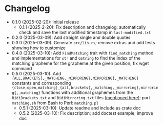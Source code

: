 # Changelog

* 0.1.0 (2025-02-20): Initial release
    * 0.1.1 (2025-2-20): Fix description and changelog; automatically check and save the last modified timestamp in `last-modified.txt`
* 0.2.0 (2025-03-09): Add straight single and double quotes
* 0.3.0 (2025-03-09): Generate `src/lib.rs`; remove extras and add tests showing how to customize
* 0.4.0 (2025-03-10): Add `FindMatching` trait with `find_matching` method and implementations for `str` and `GString` to find the index of the matching grapheme for the grapheme at the given position; fix wget command
* 0.5.0 (2025-03-10): Add `{ALL,BRACKETS{,_MATCHING,_MIRRORING},MIRRORING{,_MATCHING}` constants and corresponding `{close,open,matching}_{all,brackets{,_matching,_mirroring},mirroring{,_matching}` functions with additional graphemes from the `BidiBrackets.txt` and `BidiMirroring.txt` files ([mentioned here](https://stackoverflow.com/questions/13535172/list-of-all-unicodes-open-close-brackets/13535289#comment53701946_13535289)); port `matching.sh` from Bash to Perl: `matching.pl`
    * 0.5.1 (2025-03-10): Update readme and include as crate doc
    * 0.5.2 (2025-03-10): Fix description; add doctest example; improve doc

